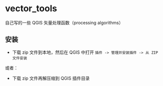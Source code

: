 # vector_tools
自己写的一些 QGIS 矢量处理函数（processing algorithms）

## 安装
- 下载 zip 文件到本地，然后在 QGIS 中打开 `插件 -> 管理并安装插件 -> 从 ZIP 文件安装`

或者：

- 下载 zip 文件再解压缩到 QGIS 插件目录